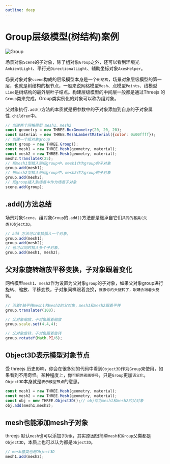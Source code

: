 ```yaml
---
outline: deep
---
```


# Group层级模型(树结构)案例

![Group](/phaseB/group.svg)

场景对象`Scene`的子对象，除了组对象`Group`之外，还可以看到环境光`AmbientLight`、平行光`DirectionalLight`、辅助坐标对象`AxesHelper`。

场景对象对象`scene`构成的层级模型本身是一个`树结构`，场景对象层级模型的第一层，也就是树结构的根节点，一般来说网格模型`Mesh`、点模型`Points`、线模型`Line`是树结构的最外层叶子结点。构建层级模型的中间层一般都是通过Threejs 的 `Group`类来完成，Group类实例化的对象可以称为组对象。

父对象执行`.add()`方法的本质就是把参数中的子对象添加到自身的子对象属性`.children`中。

```js
// 创建两个网格模型 mesh1、mesh2
const geometry = new THREE.BoxGeometry(20, 20, 20);
const material = new THREE.MeshLambertMaterial({color: 0x00ffff});
// 创建一个组对象group
const group = new THREE.Group();
const mesh1 = new THREE.Mesh(geometry, material);
const mesh2 = new THREE.Mesh(geometry, material);
mesh2.translateX(25);
// 把mesh1型插入到组group中，mesh1作为group的子对象
group.add(mesh1);
// 把mesh2型插入到组group中，mesh2作为group的子对象
group.add(mesh2);
// 把group插入到场景中作为场景子对象
scene.add(group);
```

## .add()方法总结

场景对象`Scene`、组对象`Group`的`.add()`方法都是继承自它们`共同的基类(父类)Object3D`。

```js
// add 方法可以单独插入一个对象，
group.add(mesh1);
group.add(mesh2);
// 也可以同时插入多个子对象。
group.add(mesh1, mesh2);
```

## 父对象旋转缩放平移变换，子对象跟着变化

网格模型`mesh1`、`mesh2`作为设置为父对象`group`的子对象，如果父对象group进行旋转、缩放、平移变换，子对象同样跟着变换，`就像你的头旋转了，眼睛会跟着头旋转`。

```js
// 沿着Y轴平移mesh1和mesh2的父对象，mesh1和mesh2跟着平移
group.translateY(100);

// 父对象缩放，子对象跟着缩放
group.scale.set(4,4,4);

// 父对象旋转，子对象跟着旋转
group.rotateY(Math.PI/6);
```

## Object3D表示模型对象节点

受 threejs 历史影响，你会在很多别的代码中看到`Object3D`作为`Group`来使用，如果看到不用奇怪。某种程度上，你`可把两者画等号`，只是`Group`更加`语义化`，`Object3D`本身就是`表示模型节点`的意思。

```js
const mesh1 = new THREE.Mesh(geometry, material);
const mesh2 = new THREE.Mesh(geometry, material);
const obj = new THREE.Object3D();// obj作为mesh1和mesh2的父对象
obj.add(mesh1,mesh2);
```

## mesh也能添加mesh子对象

threejs 默认`mesh`也可以添加`子对象`，其实原因很简单`mesh`和`Group`父类都是`Object3D`，本质上也可以认为都是`Object3D`。

```js
// mesh基类也是Object3D
mesh1.add(mesh2);
```